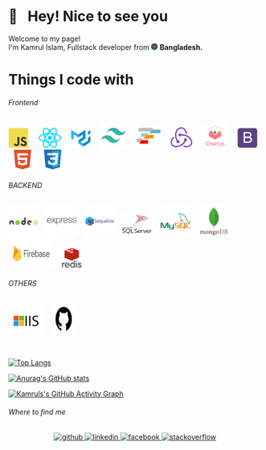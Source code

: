 # 👋 &nbsp; Hey! Nice to see you

<p>Welcome to my page! </br> I'm Kamrul Islam, Fullstack developer from <img src="https://github.com/2kamrul/2kamrul/blob/main/icons/others/flag_bd.png?raw=true" width="13" /> <b>Bangladesh.</b></p>
 
# Things I code with
###### Frontend
<img  src="https://raw.githubusercontent.com/2kamrul/2kamrul/172235fab56f1f3c8140721516a251eab83824d2/icons/frontend/javascript.svg" alt="Javascript" width="40" height="40"/> &nbsp; &nbsp; <img  src="https://raw.githubusercontent.com/2kamrul/2kamrul/172235fab56f1f3c8140721516a251eab83824d2/icons/frontend/react_js.svg" alt="ReactJS" width="45" height="40"/> &nbsp; &nbsp; <img  src="https://raw.githubusercontent.com/2kamrul/2kamrul/172235fab56f1f3c8140721516a251eab83824d2/icons/frontend/material_ui.svg" alt="Material-UI" width="40" height="40"/> &nbsp; &nbsp; <img  src="https://raw.githubusercontent.com/2kamrul/2kamrul/172235fab56f1f3c8140721516a251eab83824d2/icons/frontend/tailwindcss.svg" alt="Tailwind-css" width="50" height="50"/> &nbsp; &nbsp; <img  src="https://github.com/2kamrul/2kamrul/blob/main/icons/frontend/ag_grid.png?raw=true" alt="Ag-Grid" width="50" height="48"/> &nbsp; &nbsp; <img  src="./icons/frontend/redux.svg" alt="Redux" width="43" height="42"/> &nbsp; &nbsp; <img  src="https://raw.githubusercontent.com/2kamrul/2kamrul/1a4006ccd8d579d519e75e6bc8265a4926a0b7e9/icons/frontend/chart_js.svg" alt="Chart.js" width="50" height="48"/> &nbsp; &nbsp; <img  src="https://raw.githubusercontent.com/2kamrul/2kamrul/1a4006ccd8d579d519e75e6bc8265a4926a0b7e9/icons/frontend/bootstrap.svg" alt="Bootstrap" width="40" height="40"/> &nbsp; &nbsp; <img src="https://raw.githubusercontent.com/2kamrul/2kamrul/1a4006ccd8d579d519e75e6bc8265a4926a0b7e9/icons/frontend/html5.svg" alt="hTML5" width="40" height="40"/> &nbsp; &nbsp; <img  src="https://raw.githubusercontent.com/2kamrul/2kamrul/1a4006ccd8d579d519e75e6bc8265a4926a0b7e9/icons/frontend/css3.svg" alt="CSS3" width="40" height="40"/>


###### BACKEND
<img src="https://raw.githubusercontent.com/2kamrul/2kamrul/898b238b051ae755df113a0aadd691c51a536bd8/icons/backend/nodejs_2.svg" alt="NodeJS" width="60" height="60"/> &nbsp; &nbsp;<img  src="https://raw.githubusercontent.com/2kamrul/2kamrul/09371ec507d34bd8f2f6c7be6f778e854e4c07c0/icons/backend/expressjs_long.svg" alt="ExpressJS" width="60" height="60"/> &nbsp; &nbsp;<img  src="https://raw.githubusercontent.com/2kamrul/2kamrul/09371ec507d34bd8f2f6c7be6f778e854e4c07c0/icons/backend/sequelize_with_title.svg" alt="Sequelize" width="60" height="60"/> &nbsp; &nbsp;<img  src="https://raw.githubusercontent.com/2kamrul/2kamrul/09371ec507d34bd8f2f6c7be6f778e854e4c07c0/icons/backend/sql_server_with_title.svg" alt="MSSQL" width="60" height="50"/> &nbsp; &nbsp;<img  src="https://raw.githubusercontent.com/2kamrul/2kamrul/09371ec507d34bd8f2f6c7be6f778e854e4c07c0/icons/backend/my_sql_transparent.svg" alt="MySql" width="60" height="60"/> &nbsp; &nbsp;<img  src="https://raw.githubusercontent.com/2kamrul/2kamrul/09371ec507d34bd8f2f6c7be6f778e854e4c07c0/icons/backend/mongodb_with_title.svg" alt="Mongodb" width="60" height="60"/> &nbsp; &nbsp;<img src="https://raw.githubusercontent.com/2kamrul/2kamrul/09371ec507d34bd8f2f6c7be6f778e854e4c07c0/icons/backend/firebase_with_title.svg" alt="Firebase" width="90" height="60"/> &nbsp; &nbsp;<img  src="https://raw.githubusercontent.com/2kamrul/2kamrul/09371ec507d34bd8f2f6c7be6f778e854e4c07c0/icons/backend/redis_with_title.svg" alt="Redis" width="40" height="40"/>

###### OTHERS 
<img  src="https://raw.githubusercontent.com/2kamrul/2kamrul/1a4006ccd8d579d519e75e6bc8265a4926a0b7e9/icons/others/iis.svg" alt="Microsoft IIS" width="70" height="53"/> &nbsp; &nbsp; <img src="https://raw.githubusercontent.com/2kamrul/2kamrul/1a4006ccd8d579d519e75e6bc8265a4926a0b7e9/icons/others/github.svg" alt="Github" width="40" height="60"/>


<br/>

[![Top Langs](https://github-readme-stats.vercel.app/api/top-langs/?username=2kamrul&layout=compact&theme=react)](https://github.com/2kamrul/github-readme-stats)

[![Anurag's GitHub stats](https://github-readme-streak-stats.herokuapp.com/?user=2kamrul&hide_border=false&theme=react)](https://github.com/2kamrul/github-readme-stats)



[![Kamruls's GitHub Activity Graph](https://github-readme-activity-graph.cyclic.app/graph?username=2kamrul&theme=react&custom_title=Contribution%20Graph)](https://git.io/praveenscience)


###### Where to find me
<div align="center">
    <a href="https://github.com/2kamrul" target="_blank">
       <img src=https://img.shields.io/badge/github-%2324292e.svg?&style=for-the-badge&logo=github&logoColor=white alt=github style="margin-bottom: 5px;" />
    </a>
    <a href="https://linkedin.com/in/3kamrul" target="_blank">
       <img src=https://img.shields.io/badge/linkedin-%231E77B5.svg?&style=for-the-badge&logo=linkedin&logoColor=white alt=linkedin style="margin-bottom: 5px;" />
    </a>
    <a href="https://www.facebook.com/3kamrul" target="_blank">
        <img src=https://img.shields.io/badge/facebook-%232E87FB.svg?&style=for-the-badge&logo=facebook&logoColor=white alt=facebook style="margin-bottom: 5px;" />
    </a>
    <a href="https://stackoverflow.com/users/20355867" target="_blank">
        <img src=https://img.shields.io/badge/stackoverflow-%23F28032.svg?&style=for-the-badge&logo=stackoverflow&logoColor=white alt=stackoverflow style="margin-bottom: 5px;" />
    </a>  
</div> 

<br/>  
<br/>  
